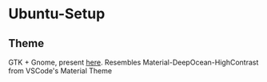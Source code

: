 # Ubuntu-Setup

## Theme

GTK + Gnome, present [here](https://github.com/Presto412/macOS-Dark). Resembles Material-DeepOcean-HighContrast from VSCode's Material Theme
